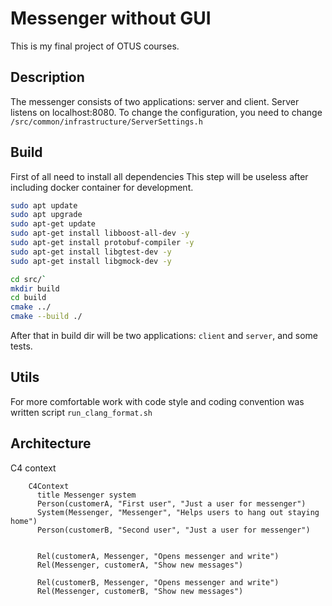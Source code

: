 # Messenger without GUI
This is my final project of OTUS courses.

## Description
The messenger consists of two applications: server and client.
Server listens on localhost:8080. To change the configuration, you need to change `/src/common/infrastructure/ServerSettings.h`

## Build
First of all need to install all dependencies
This step will be useless after including docker container for development.
```bash
sudo apt update
sudo apt upgrade
sudo apt-get update
sudo apt-get install libboost-all-dev -y
sudo apt-get install protobuf-compiler -y
sudo apt-get install libgtest-dev -y
sudo apt-get install libgmock-dev -y
```

```bash
cd src/`
mkdir build
cd build
cmake ../
cmake --build ./
```
After that in build dir will be two applications: `client` and `server`, and some tests.

## Utils
For more comfortable work with code style and coding convention was written script `run_clang_format.sh`

## Architecture

C4 context
```mermaid
    C4Context
      title Messenger system
      Person(customerA, "First user", "Just a user for messenger")
	  System(Messenger, "Messenger", "Helps users to hang out staying home")
      Person(customerB, "Second user", "Just a user for messenger")


      Rel(customerA, Messenger, "Opens messenger and write")
      Rel(Messenger, customerA, "Show new messages")

      Rel(customerB, Messenger, "Opens messenger and write")
      Rel(Messenger, customerB, "Show new messages")
```